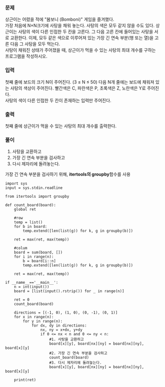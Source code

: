 ### 문제
상근이는 어렸을 적에 "봄보니 (Bomboni)" 게임을 즐겨했다.  
가장 처음에 N×N크기에 사탕을 채워 놓는다. 사탕의 색은 모두 같지 않을 수도 있다. 상근이는 사탕의 색이 다른 인접한 두 칸을 고른다. 그 다음 고른 칸에 들어있는 사탕을 서로 교환한다. 이제, 모두 같은 색으로 이루어져 있는 가장 긴 연속 부분(행 또는 열)을 고른 다음 그 사탕을 모두 먹는다.  
사탕이 채워진 상태가 주어졌을 때, 상근이가 먹을 수 있는 사탕의 최대 개수를 구하는 프로그램을 작성하시오.

### 입력
첫째 줄에 보드의 크기 N이 주어진다. (3 ≤ N ≤ 50)
다음 N개 줄에는 보드에 채워져 있는 사탕의 색상이 주어진다. 빨간색은 C, 파란색은 P, 초록색은 Z, 노란색은 Y로 주어진다.  
사탕의 색이 다른 인접한 두 칸이 존재하는 입력만 주어진다.

### 출력
첫째 줄에 상근이가 먹을 수 있는 사탕의 최대 개수를 출력한다.  

### 풀이
1. 사탕을 교환하고
2. 가장 긴 연속 부분을 검사하고
3. 다시 제자리에 돌려놓는다.

가장 긴 연속 부분을 검사하기 위해, **itertools의 groupby**함수를 사용
```
import sys
input = sys.stdin.readline

from itertools import groupby

def count_board(board):
    global ret

    #row
    temp = list()
    for b in board:
        temp.extend([len(list(g)) for k, g in groupby(b)])

    ret = max(ret, max(temp))

    #colum
    board = sum(board, [])
    for i in range(n):
        b = board[i::n]
        temp.extend([len(list(g)) for k, g in groupby(b)])

    ret = max(ret, max(temp))

if __name__=='__main__':
    n = int(input())
    board = [list(input().rstrip()) for _ in range(n)]

    ret = 0
    count_board(board)

    directions = [(-1, 0), (1, 0), (0, -1), (0, 1)]
    for x in range(n):
        for y in range(n):
            for dx, dy in directions:
                nx, ny = x+dx, y+dy
                if 0 <= nx < n and 0 <= ny < n:
                    #1. 사탕을 교환하고
                    board[x][y], board[nx][ny] = board[nx][ny], board[x][y]
                    #2. 가장 긴 연속 부분을 검사하고
                    count_board(board)
                    #3. 다시 제자리에 돌려놓는다.
                    board[x][y], board[nx][ny] = board[nx][ny], board[x][y]

    print(ret)
```
